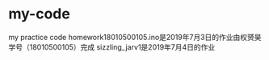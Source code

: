 # my-code
my practice code
homework18010500105.ino是2019年7月3日的作业由权赟昊学号（18010500105）完成
sizzling_jarv1是2019年7月4日的作业
